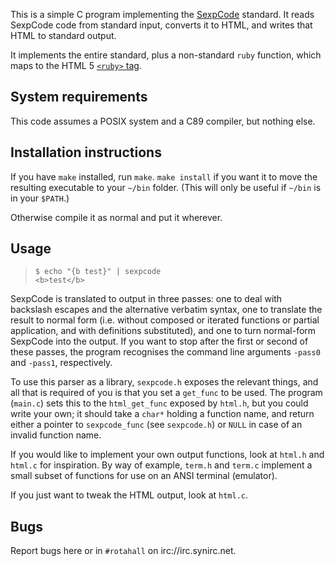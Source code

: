This is a simple C program implementing the [SexpCode](http://cairnarvon.rotahall.org/misc/sexpcode.html) standard. It reads SexpCode code from standard input, converts it to HTML, and writes that HTML to standard output.

It implements the entire standard, plus a non-standard `ruby` function, which maps to the HTML 5 [`<ruby>` tag](http://www.w3schools.com/html5/tag_ruby.asp).

## System requirements

This code assumes a POSIX system and a C89 compiler, but nothing else.

## Installation instructions

If you have `make` installed, run `make`. `make install` if you want it to move the resulting executable to your `~/bin` folder. (This will only be useful if `~/bin` is in your `$PATH`.)

Otherwise compile it as normal and put it wherever.

## Usage

>     $ echo "{b test}" | sexpcode
>     <b>test</b>

SexpCode is translated to output in three passes: one to deal with backslash escapes and the alternative verbatim syntax, one to translate the result to normal form (i.e. without composed or iterated functions or partial application, and with definitions substituted), and one to turn normal-form SexpCode into the output. If you want to stop after the first or second of these passes, the program recognises the command line arguments `-pass0` and `-pass1`, respectively.

To use this parser as a library, `sexpcode.h` exposes the relevant things, and all that is required of you is that you set a `get_func` to be used. The program (`main.c`) sets this to the `html_get_func` exposed by `html.h`, but you could write your own; it should take a `char*` holding a function name, and return either a pointer to `sexpcode_func` (see `sexpcode.h`) or `NULL` in case of an invalid function name.

If you would like to implement your own output functions, look at `html.h` and `html.c` for inspiration. By way of example, `term.h` and `term.c` implement a small subset of functions for use on an ANSI terminal (emulator).

If you just want to tweak the HTML output, look at `html.c`.

## Bugs

Report bugs here or in `#rotahall` on irc://irc.synirc.net.
